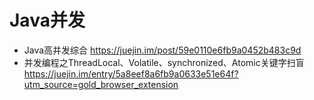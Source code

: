 # Java并发

- Java高并发综合 <https://juejin.im/post/59e0110e6fb9a0452b483c9d>
- 并发编程之ThreadLocal、Volatile、synchronized、Atomic关键字扫盲 <https://juejin.im/entry/5a8eef8a6fb9a0633e51e64f?utm_source=gold_browser_extension>
